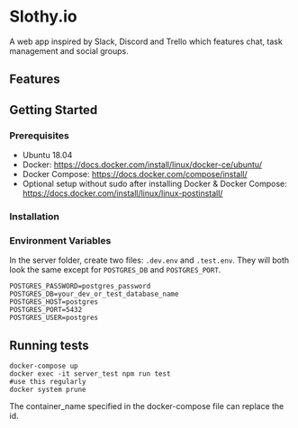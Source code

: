 # Slothy.io

A web app inspired by Slack, Discord and Trello which features chat, task management and social groups.

## Features

## Getting Started

### Prerequisites

* Ubuntu 18.04
* Docker: https://docs.docker.com/install/linux/docker-ce/ubuntu/
* Docker Compose: https://docs.docker.com/compose/install/
* Optional setup without sudo after installing Docker & Docker Compose: https://docs.docker.com/install/linux/linux-postinstall/

### Installation


### Environment Variables

In the server folder, create two files: `.dev.env` and `.test.env`. They will both look the same except for `POSTGRES_DB` and `POSTGRES_PORT`.

```
POSTGRES_PASSWORD=postgres_password
POSTGRES_DB=your_dev_or_test_database_name
POSTGRES_HOST=postgres
POSTGRES_PORT=5432
POSTGRES_USER=postgres
```


## Running tests

```
docker-compose up
docker exec -it server_test npm run test
#use this regularly
docker system prune
```

The container_name specified in the docker-compose file can replace the id.
